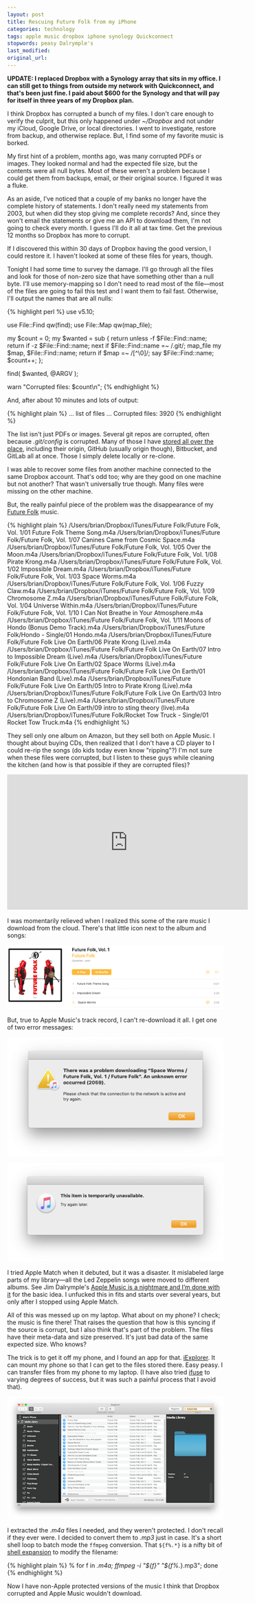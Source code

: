 ```yaml
---
layout: post
title: Rescuing Future Folk from my iPhone
categories: technology
tags: apple music dropbox iphone synology Quickconnect
stopwords: peasy Dalrymple's
last_modified:
original_url:
---
```

**UPDATE: I replaced Dropbox with a Synology array that sits in my office. I can still get to things from outside my network with Quickconnect, and that's been just fine. I paid about $600 for the Synology and that will pay for itself in three years of my Dropbox plan.**

I think Dropbox has corrupted a bunch of my files. I don't care enough to verify the culprit, but this only happened under _~/Dropbox_ and not under my iCloud, Google Drive, or local directories. I went to investigate, restore from backup, and otherwise replace. But, I find some of my favorite music is borked.

<!--more-->

My first hint of a problem, months ago, was many corrupted PDFs or images. They looked normal and had the expected file size, but the contents were all null bytes. Most of these weren't a problem because I could get them from backups, email, or their original source. I figured it was a fluke.

As an aside, I've noticed that a couple of my banks no longer have the complete history of statements. I don't really need my statements from 2003, but when did they stop giving me complete records? And, since they won't email the statements or give me an API to download them, I'm not going to check every month. I guess I'll do it all at tax time. Get the previous 12 months so Dropbox has more to corrupt.

If I discovered this within 30 days of Dropbox having the good version, I could restore it. I haven't looked at some of these files for years, though.

Tonight I had some time to survey the damage. I'll go through all the files and look for those of non-zero size that have something other than a null byte. I'll use memory-mapping so I don't need to read most of the file—most of the files are going to fail this test and I want them to fail fast. Otherwise, I'll output the names that are all nulls:

{% highlight perl %}
use v5.10;

use File::Find qw(find);
use File::Map qw(map_file);

my $count = 0;
my $wanted = sub {
	return unless -f $File::Find::name;
	return if -z $File::Find::name;
	next if $File::Find::name =~ /\.git/;
	map_file my $map, $File::Find::name;
	return if $map =~ /[^\0]/;
	say $File::Find::name;
	$count++;
	};

find( $wanted, @ARGV );

warn "Corrupted files: $count\n";
{% endhighlight %}

And, after about 10 minutes and lots of output:

{% highlight plain %}
... list of files ...
Corrupted files: 3920
{% endhighlight %}

The list isn't just PDFs or images. Several git repos are corrupted, often because _.git/config_ is corrupted. Many of those I have [stored all over the place](/use-several-git-services-at-once/), including their origin, GitHub (usually origin though), Bitbucket, and GitLab all at once. Those I simply delete locally or re-clone.

I was able to recover some files from another machine connected to the same Dropbox account. That's odd too; why are they good on one machine but not another? That wasn't universally true though. Many files were missing on the other machine.

But, the really painful piece of the problem was the disappearance of my [Future Folk](https://futurefolk.com) music.

{% highlight plain %}
/Users/brian/Dropbox/iTunes/Future Folk/Future Folk, Vol. 1/01 Future Folk Theme Song.m4a
/Users/brian/Dropbox/iTunes/Future Folk/Future Folk, Vol. 1/07 Canines Came from Cosmic Space.m4a
/Users/brian/Dropbox/iTunes/Future Folk/Future Folk, Vol. 1/05 Over the Moon.m4a
/Users/brian/Dropbox/iTunes/Future Folk/Future Folk, Vol. 1/08 Pirate Krong.m4a
/Users/brian/Dropbox/iTunes/Future Folk/Future Folk, Vol. 1/02 Impossible Dream.m4a
/Users/brian/Dropbox/iTunes/Future Folk/Future Folk, Vol. 1/03 Space Worms.m4a
/Users/brian/Dropbox/iTunes/Future Folk/Future Folk, Vol. 1/06 Fuzzy Claw.m4a
/Users/brian/Dropbox/iTunes/Future Folk/Future Folk, Vol. 1/09 Chromosome Z.m4a
/Users/brian/Dropbox/iTunes/Future Folk/Future Folk, Vol. 1/04 Universe Within.m4a
/Users/brian/Dropbox/iTunes/Future Folk/Future Folk, Vol. 1/10 I Can Not Breathe in Your Atmosphere.m4a
/Users/brian/Dropbox/iTunes/Future Folk/Future Folk, Vol. 1/11 Moons of Hondo (Bonus Demo Track).m4a
/Users/brian/Dropbox/iTunes/Future Folk/Hondo - Single/01 Hondo.m4a
/Users/brian/Dropbox/iTunes/Future Folk/Future Folk Live On Earth/06 Pirate Krong (Live).m4a
/Users/brian/Dropbox/iTunes/Future Folk/Future Folk Live On Earth/07 Intro to Impossible Dream (Live).m4a
/Users/brian/Dropbox/iTunes/Future Folk/Future Folk Live On Earth/02 Space Worms (Live).m4a
/Users/brian/Dropbox/iTunes/Future Folk/Future Folk Live On Earth/01 Hondonian Band (Live).m4a
/Users/brian/Dropbox/iTunes/Future Folk/Future Folk Live On Earth/05 Intro to Pirate Krong (Live).m4a
/Users/brian/Dropbox/iTunes/Future Folk/Future Folk Live On Earth/03 Intro to Chromosome Z (Live).m4a
/Users/brian/Dropbox/iTunes/Future Folk/Future Folk Live On Earth/09 intro to sting theory (live).m4a
/Users/brian/Dropbox/iTunes/Future Folk/Rocket Tow Truck - Single/01 Rocket Tow Truck.m4a
{% endhighlight %}

They sell only one album on Amazon, but they sell both on Apple Music. I thought about buying CDs, then realized that I don't have a CD player to I could re-rip the songs (do kids today even know "ripping"?) I'm not sure when these files were corrupted, but I listen to these guys while cleaning the kitchen (and how is that possible if they are corrupted files)?

<div class="youtube">
<iframe width="560" height="315" src="https://www.youtube.com/embed/fZrDALCsKwI" frameborder="0" allow="accelerometer; autoplay; clipboard-write; encrypted-media; gyroscope; picture-in-picture" allowfullscreen></iframe>
</div>

I was momentarily relieved when I realized this some of the rare music I download from the cloud. There's that little icon next to the album and songs:

![](/images/future-folk/listing.png)

But, true to Apple Music's track record, I can't re-download it all. I get one of two error messages:

![](/images/future-folk/problem.png)

![](/images/future-folk/unavailable.png)

I tried Apple Match when it debuted, but it was a disaster. It mislabeled large parts of my library—all the Led Zeppelin songs were moved to different albums. See Jim Dalrymple's [Apple Music is a nightmare and I’m done with it](https://www.loopinsight.com/2015/07/22/apple-music-is-a-nightmare-and-im-done-with-it/) for the basic idea. I unfucked this in fits and starts over several years, but only after I stopped using Apple Match.

All of this was messed up on my laptop. What about on my phone? I check; the music is fine there! That raises the question that how is this syncing if the source is corrupt, but I also think that's part of the problem. The files have their meta-data and size preserved. It's just bad data of the same expected size. Who knows?

The trick is to get it off my phone, and I found an app for that. [iExplorer](https://macroplant.com/iexplorer). It can mount my phone so that I can get to the files stored there. Easy peasy. I can transfer files from my phone to my laptop. (I have also tried [ifuse](https://github.com/libimobiledevice/ifuse/wiki) to varying degrees of success, but it was such a painful process that I avoid that).

![](/images/future-folk/iexplorer.png)

I extracted the _.m4a_ files I needed, and they weren't protected. I don't recall if they ever were. I decided to convert them to _.mp3_ just in case. It's a short shell loop to batch mode the `ffmpeg` conversion. That `${f%.*}` is a nifty bit of [shell expansion](https://www.gnu.org/software/bash/manual/bash.html#Shell-Expansions) to modify the filename:

{% highlight plain %}
% for f in *.m4a; ffmpeg -i "${f}" "${f%.*}.mp3"; done
{% endhighlight %}

Now I have non-Apple protected versions of the music I think that Dropbox corrupted and Apple Music wouldn't download.

